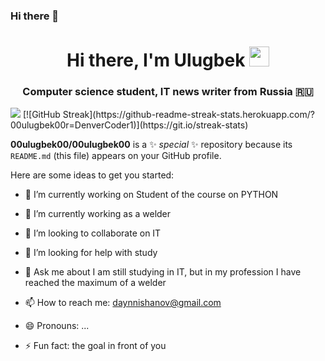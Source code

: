 ### Hi there 👋
<h1 align="center">Hi there, I'm <a  target="_blank">Ulugbek</a> 
<img src="https://github.com/blackcater/blackcater/raw/main/images/Hi.gif" height="32"/></h1>
<h3 align="center">Computer science student, IT news writer from Russia 🇷🇺</h3>
<img src="https://drycode.ru/wp-content/uploads/2023/03/python-hello-world.png](https://yandex.ru/images/search?from=tabbar&img_url=https%3A%2F%2Fsun3-11.userapi.com%2FolKgYspFR_nYWBkTunZwUH8Z6fQweOmHZHjnvg%2FmYhmDhQbYIw.jpg&lr=20100&ogl_url=https%3A%2F%2Fsun3-11.userapi.com%2FolKgYspFR_nYWBkTunZwUH8Z6fQweOmHZHjnvg%2FmYhmDhQbYIw.jpg&pos=2&rlt_url=https%3A%2F%2Fcdn-edge.kwork.ru%2Fpics%2Ft3%2F05%2F21311018-1655653505.jpg&rpt=simage&text=python">
[![GitHub Streak](https://github-readme-streak-stats.herokuapp.com/?00ulugbek00r=DenverCoder1)](https://git.io/streak-stats)



**00ulugbek00/00ulugbek00** is a ✨ _special_ ✨ repository because its `README.md` (this file) appears on your GitHub profile.

Here are some ideas to get you started:

- 🔭 I’m currently working on Student of the course on PYTHON
- 🌱 I’m  currently working as a welder
- 👯 I’m looking to collaborate on IT
- 🤔 I’m looking for help with study
- 💬 Ask me about I am still studying in IT, but in my profession I have reached the maximum of a welder

- 📫 How to reach me: daynnishanov@gmail.com
- 😄 Pronouns: ...
- ⚡ Fun fact: the goal in front of you

